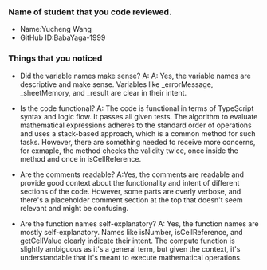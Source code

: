 ### Name of student that you code reviewed.
- Name:Yucheng Wang
- GitHub ID:BabaYaga-1999


### Things that you noticed
- Did the variable names make sense?
A: A: Yes, the variable names are descriptive and make sense. Variables like _errorMessage, _sheetMemory, and _result are clear in their intent. 

- Is the code functional?
A: The code is functional in terms of TypeScript syntax and logic flow. It passes all given tests. The algorithm to evaluate mathematical expressions adheres to the standard order of operations and uses a stack-based approach, which is a common method for such tasks. However, there are something needed to receive more concerns, for exmaple, the method checks the validity twice, once inside the method and once in isCellReference.

- Are the comments readable?
A:Yes, the comments are readable and provide good context about the functionality and intent of different sections of the code. However, some parts are overly verbose, and there's a placeholder comment section at the top that doesn't seem relevant and might be confusing.

- Are the function names self-explanatory?
A: Yes, the function names are mostly self-explanatory. Names like isNumber, isCellReference, and getCellValue clearly indicate their intent. The compute function is slightly ambiguous as it's a general term, but given the context, it's understandable that it's meant to execute mathematical operations.


